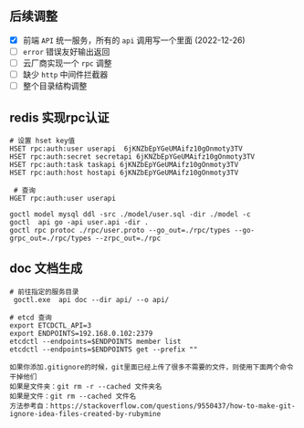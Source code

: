 

## 后续调整

- [x] 前端 `API` 统一服务，所有的 `api` 调用写一个里面 (2022-12-26)
- [ ] `error` 错误友好输出返回
- [ ] 云厂商实现一个 `rpc` 调整
- [ ] 缺少 `http` 中间件拦截器
- [ ] 整个目录结构调整

## redis 实现rpc认证

```shell
# 设置 hset key值
HSET rpc:auth:user userapi  6jKNZbEpYGeUMAifz10gOnmoty3TV
HSET rpc:auth:secret secretapi 6jKNZbEpYGeUMAifz10gOnmoty3TV
HSET rpc:auth:task taskapi 6jKNZbEpYGeUMAifz10gOnmoty3TV
HSET rpc:auth:host hostapi 6jKNZbEpYGeUMAifz10gOnmoty3TV

 # 查询
HGET rpc:auth:user userapi
```

```shell
goctl model mysql ddl -src ./model/user.sql -dir ./model -c
goctl  api go -api user.api -dir . 
goctl rpc protoc ./rpc/user.proto --go_out=./rpc/types --go-grpc_out=./rpc/types --zrpc_out=./rpc
```

## doc 文档生成

```shell
# 前往指定的服务目录
 goctl.exe  api doc --dir api/ --o api/
```

```shell
# etcd 查询
export ETCDCTL_API=3
export ENDPOINTS=192.168.0.102:2379
etcdctl --endpoints=$ENDPOINTS member list
etcdctl --endpoints=$ENDPOINTS get --prefix ""
```
```shell
如果你添加.gitignore的时候，git里面已经上传了很多不需要的文件，则使用下面两个命令干掉他们
如果是文件夹：git rm -r --cached 文件夹名
如果是文件：git rm --cached 文件名
方法参考自：https://stackoverflow.com/questions/9550437/how-to-make-git-ignore-idea-files-created-by-rubymine
```